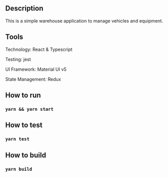 ## Description

This is a simple warehouse application to manage vehicles and equipment.

## Tools

Technology: React & Typescript

Testing: jest

UI Framework: Material UI v5

State Management: Redux

## How to run

### `yarn && yarn start`

## How to test

### `yarn test`

## How to build

### `yarn build`
